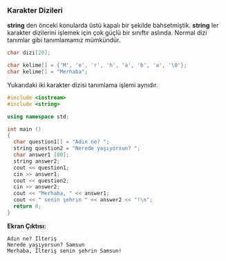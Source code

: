 ### Karakter Dizileri

**string** den önceki konularda üstü kapalı bir şekilde bahsetmiştik. **string** ler
karakter dizilerini işlemek için çok güçlü bir sınıftır aslında. Normal dizi tanımlar gibi
tanımlamamız mümkündür.

```c++
char dizi[20];
```

```c++
char kelime[] = {'M', 'e', 'r', 'h', 'a', 'b', 'a', '\0'};
char kelime[] = "Merhaba";
```

Yukarıdaki iki karakter dizisi tanımlama işlemi aynıdır.

```c++
#include <iostream>
#include <string>

using namespace std;

int main ()
{
  char question1[] = "Adın ne? ";
  string question2 = "Nerede yaşıyorsun? ";
  char answer1 [80];
  string answer2;
  cout << question1;
  cin >> answer1;
  cout << question2;
  cin >> answer2;
  cout << "Merhaba, " << answer1;
  cout << " senin şehrin " << answer2 << "!\n";
  return 0;
}
```

**Ekran Çıktısı:**

```
Adın ne? İlteriş
Nerede yaşıyorsun? Samsun
Merhaba, İlteriş senin şehrin Samsun!
```
